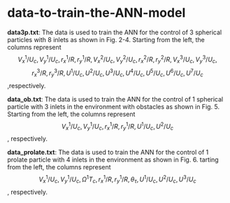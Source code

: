 # data-to-train-the-ANN-model

**data3p.txt**: The data is used to train the ANN for the control of $3$ spherical particles with $8$ inlets as shown in Fig. 2-4. Starting from the left, the columns represent $$V^1_x/U_c, V^1_y/U_c,r^1_x/R, r^1_y/R,V^2_x/U_c, V^2_y/U_c,r^2_x/R, r^2_y/R,V^3_x/U_c, V^3_y/U_c,$$
$$r^3_x/R, r^3_y/R,U^1/U_c,U^2/U_c,U^3/U_c,U^4/U_c,U^5/U_c,U^6/U_c,U^7/U_c$$,respectively.
                           
**data_ob.txt**: The data is used to train the ANN for the control of $1$ spherical particle with $3$ inlets in the environment with obstacles as shown in Fig. 5. Starting from the left, the columns represent $$V^1_x/U_c, V^1_y/U_c,r^1_x/R, r^1_y/R,U^1/U_c,U^2/U_c$$, respectively.     
                           
**data_prolate.txt**: The data is used to train the ANN for the control of $1$ prolate particle with $4$ inlets in the environment as shown in Fig. 6. tarting from the left, the columns represent $$V^1_x/U_c, V^1_y/U_c, \Omega^1 T_c,r^1_x/R, r^1_y/R,\theta_\tau, U^1/U_c,U^2/U_c,U^3/U_c$$, respectively.













